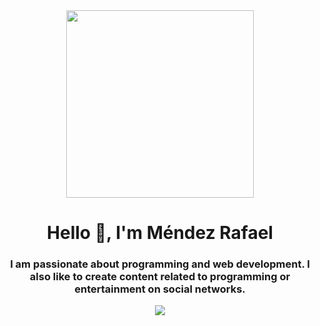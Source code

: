 <div id="header" align="center">
	<img src="https://drive.google.com/file/d/148BX2l9dS7FBoRXXGzZlYWV3aNW9DbxW/view?usp=sharing" width="300" />
	<h1 align="center">Hello 👋, I'm Méndez Rafael</h1>
	<h3 align="center">I am passionate about programming and web development. I also like to create content related to programming or entertainment on social networks.</h3>  
</div>
<div id="badges" align="center">
	<a href="https://youtu.be/5BmsiKo3JjI" />
	<img src="https://img.shields.io/youtube/views/5BmsiKo3JjI?color=black&label=video&logo=Youtube&logoColor=red&style=for-the-badge" />
</div>
<!--
**CapCut/CapCut** is a ✨ _special_ ✨ repository because its `README.md` (this file) appears on your GitHub profile.


Here are some ideas to get you started:


- 🔭 I’m currently working on ...
- 🌱 I’m currently learning ...
- 👯 I’m looking to collaborate on ...
- 🤔 I’m looking for help with ...
- 💬 Ask me about ...
- 📫 How to reach me: ...
- 😄 Pronouns: ...
- ⚡ Fun fact: ...
-->
